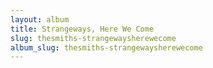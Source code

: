 ```yaml
---
layout: album
title: Strangeways, Here We Come
slug: thesmiths-strangewaysherewecome
album_slug: thesmiths-strangewaysherewecome
---
```

